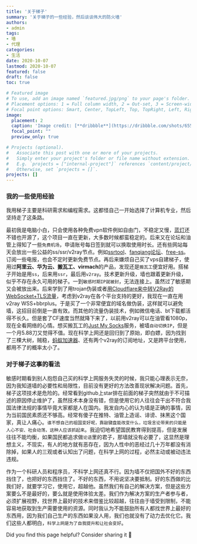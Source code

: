 ```yaml
---
title: '关于梯子'
summary: '关于梯子的一些经验，然后谈谈伟大的防火墙'
authors:
- admin
tags:
- 墙
- 代理
categories:
- 生活 
date: 2020-10-07
lastmod: 2020-10-07
featured: false
draft: false
toc: true

# Featured image
# To use, add an image named `featured.jpg/png` to your page's folder.
# Placement options: 1 = Full column width, 2 = Out-set, 3 = Screen-width
# Focal point options: Smart, Center, TopLeft, Top, TopRight, Left, Right, BottomLeft, Bottom, BottomRight
image:
  placement: 2
  caption: 'Image credit: [**dribbble**](https://dribbble.com/shots/6559019-Great-Wall-of-China)'
  focal_point: ""
  preview_only: true

# Projects (optional).
#   Associate this post with one or more of your projects.
#   Simply enter your project's folder or file name without extension.
#   E.g. `projects = ["internal-project"]` references `content/project/deep-learning/index.md`.
#   Otherwise, set `projects = []`.
projects: []
---
```


### 我的一些使用经验

我用梯子主要是科研需求和编程需求。这都怪自己一开始选择了计算机专业，然后坚持走了这条路。

最初我是电脑小白，只会使用各种免费vpn软件例如自由门，不稳定又慢，[蓝灯](https://github.com/getlantern/lantern/releases)还不错也开源了，这个项目一直在更新，大多数时候都蛮稳定的。后来又在论坛和油管上得知了一些`免费机场`，申请账号每日签到就可以换取使用时长。还有些网站每天会放出一些公益的ss/ssr/v2ray节点。例如[ssrtool](https://ssrtool.us/tool/free_ssr)、[fanqiang论坛](https://fanqiangdang.com/forum-51-1.html)、[free-ss](https://free-ss.site/)。订阅一些电报，也会不定时更新免费节点。再后来嫌烦自己买了vps自建梯子，使用过**阿里云、华为云、搬瓦工、virmach**的产品，发现还是`搬瓦工`便宜好用。搭梯子开始是用`ss`，后来用`ssr`，最后用`v2ray`。技术更新升级，墙也跟着更新升级，似乎不存在永久可用的梯子。一到`敏感时期IP就被封`，无法连接上。虽然过了敏感期又会被放出来。后来学到了用trojan伪装或者[用Cloudflare来中转V2Ray的WebSocket+TLS流量](https://github.com/233boy/v2ray/wiki/%E4%BD%BF%E7%94%A8Cloudflare%E4%B8%AD%E8%BD%ACV2Ray%E6%B5%81%E9%87%8F)，考虑到v2ray在各个平台支持的更好，我现在一直在用v2ray WSS+bbrplus。于是买了一个非常便宜的域名做伪装，这样就可以避免墙，这招目前倒是一直有效。而其他的流量伪装技术，例如微信电话、bt下载都活得不长久。但是套了CF速度当然就降下来了，以前用v2ray可以在油管看1080p，现在全看网络的心情。想买搬瓦工的[Just My Socks](https://justmysocks.in/buy.html)服务，被墙`自动切换IP`，但是一个月5.88刀又觉得不值。现在科学上网还是回归到了原始，即白嫖，因为找到了三棵大树，贼稳，[蚂蚁加速器](mayi.laihuluwa.com)、还有两个v2ray的订阅地址，又是跨平台使用，都用不了的概率太小了。

### 对于梯子这事的看法
敏感时期看到别人抱怨自己买的科学上网服务失灵的时候，我只能心理表示无奈，因为我知道墙的必要性和局限性，目前没有更好的方法改善现状解决问题。首先，梯子这项技术是危险的。经常看到github上star排在前面的梯子突然就由于不可描述的原因停止维护了，虽然技术本身没有错，但是使用它的人往往会干出不符合我国法律法规的事情毕竟大家都是人在国内。我发自内心的认为墙是正确的事情，因为当前国民素质还不够高。经常有傻子在推特、油管上造谣、诽谤、抹黑这个国家，真让人痛心。`谁不想自己的祖国变好呢，靠敲键盘能改变什么，垃圾言论带来的只能是人心不安、社会动荡，这种人应该抓起来`。我迫切地希望国民教育得到提高，但是发展往往不能均衡，如果国民都追求做`论语`里的君子，那墙就没有必要了，这显然是理想主义，不现实，有人的地方就有恶存在，因为人性中的恶经过几十万年都没有消除掉，如果人的三观或者认知出了问题，在科学上网的过程，必然主动或被动违法违规。

作为一个科研人员和程序员，不科学上网还真不行。因为墙不仅把国外不好的东西挡住了，也把好的东西挡住了。不好的东西，不用说坚决要抵制。好的东西做的比我们好，就要学习它，使用它，超越他。虽然我们有自己的解决方案，但是这些方案要么不是最好的，要么就是使用体验太差。我们作为解决方案的生产者参与者，必须扩展视野，找世界上最好的技术来借鉴比较超越，往往由于墙受到限制，不能容易地获取到生产需要使用的资源。同时我认为不能鼓励所有人都找世界上最好的东西用，因为我们自己生产的东西如果没人用，我们也就没有了动力去优化它。我们这些人都明白，`科学上网是为了自我提升和让社会变好`。

Did you find this page helpful? Consider sharing it 🙌
